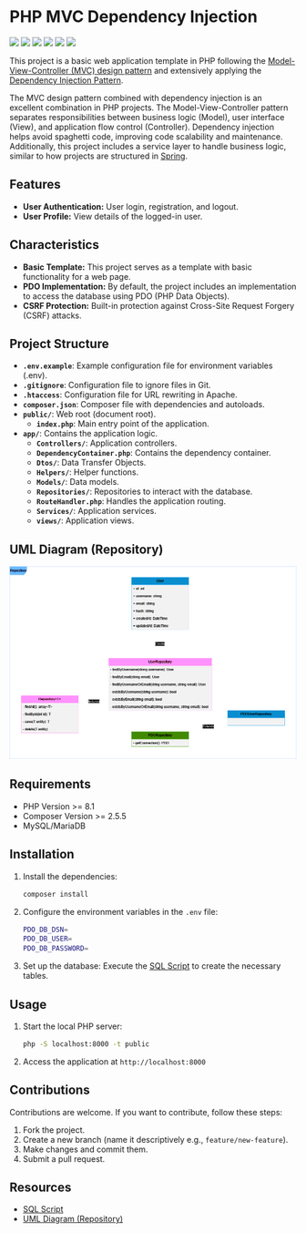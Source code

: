 # PHP MVC Dependency Injection

[![](https://img.shields.io/badge/PHP-777BB4?style=for-the-badge&logo=php&logoColor=white)](https://www.php.net/)
[![](https://img.shields.io/badge/Apache-D22128?style=for-the-badge&logo=Apache&logoColor=white)](https://httpd.apache.org/)
[![](https://img.shields.io/badge/MariaDB-003545?style=for-the-badge&logo=mariadb&logoColor=white)](https://mariadb.org/)
[![](https://img.shields.io/badge/Composer-885630?style=for-the-badge&logo=Composer&logoColor=white)](https://getcomposer.org/)
[![](https://img.shields.io/badge/GIT-E44C30?style=for-the-badge&logo=git&logoColor=white)](https://git-scm.com/)
[![](https://img.shields.io/badge/GitHub-100000?style=for-the-badge&logo=github&logoColor=white)](https://github.com/)

This project is a basic web application template in PHP following the [Model-View-Controller (MVC) design pattern](https://en.wikipedia.org/wiki/Model%E2%80%93view%E2%80%93controller) and extensively applying the [Dependency Injection Pattern](https://en.wikipedia.org/wiki/Dependency_injection).

The MVC design pattern combined with dependency injection is an excellent combination in PHP projects. The Model-View-Controller pattern separates responsibilities between business logic (Model), user interface (View), and application flow control (Controller). Dependency injection helps avoid spaghetti code, improving code scalability and maintenance. Additionally, this project includes a service layer to handle business logic, similar to how projects are structured in [Spring](https://spring.io/).

## Features

- **User Authentication:** User login, registration, and logout.
- **User Profile:** View details of the logged-in user.

## Characteristics

- **Basic Template:** This project serves as a template with basic functionality for a web page.
- **PDO Implementation:** By default, the project includes an implementation to access the database using PDO (PHP Data Objects).
- **CSRF Protection:** Built-in protection against Cross-Site Request Forgery (CSRF) attacks.

## Project Structure

- **`.env.example`**: Example configuration file for environment variables (.env).
- **`.gitignore`**: Configuration file to ignore files in Git.
- **`.htaccess`**: Configuration file for URL rewriting in Apache.
- **`composer.json`**: Composer file with dependencies and autoloads.
- **`public/`**: Web root (document root).
  - **`index.php`**: Main entry point of the application.
- **`app/`**: Contains the application logic.
  - **`Controllers/`**: Application controllers.
  - **`DependencyContainer.php`**: Contains the dependency container.
  - **`Dtos/`**: Data Transfer Objects.
  - **`Helpers/`**: Helper functions.
  - **`Models/`**: Data models.
  - **`Repositories/`**: Repositories to interact with the database.
  - **`RouteHandler.php`**: Handles the application routing.
  - **`Services/`**: Application services.
  - **`views/`**: Application views.

## UML Diagram (Repository)

![](./resources/php-mvc-repository.png)

## Requirements

- PHP Version >= 8.1
- Composer Version >= 2.5.5
- MySQL/MariaDB

## Installation


1. Install the dependencies:
   ```bash
   composer install
   ```
2. Configure the environment variables in the `.env` file:
   ```bash
   PDO_DB_DSN=
   PDO_DB_USER=
   PDO_DB_PASSWORD=
   ```
3. Set up the database:
   Execute the [SQL Script](./resources/php-mvc.sql) to create the necessary tables.

## Usage

1. Start the local PHP server:
   ```bash
   php -S localhost:8000 -t public
   ```
2. Access the application at `http://localhost:8000`

## Contributions

Contributions are welcome. If you want to contribute, follow these steps:

1. Fork the project.
2. Create a new branch (name it descriptively e.g., `feature/new-feature`).
3. Make changes and commit them.
4. Submit a pull request.

## Resources

- [SQL Script](./resources/migrations.sql)
- [UML Diagram (Repository)](./resources/illustration.png)
